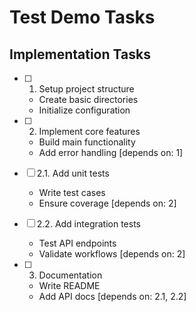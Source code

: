 # Test Demo Tasks

## Implementation Tasks

- [ ] 1. Setup project structure
  - Create basic directories
  - Initialize configuration

- [ ] 2. Implement core features
  - Build main functionality
  - Add error handling
  [depends on: 1]

- [ ] 2.1. Add unit tests
  - Write test cases
  - Ensure coverage
  [depends on: 2]

- [ ] 2.2. Add integration tests
  - Test API endpoints
  - Validate workflows
  [depends on: 2]

- [ ] 3. Documentation
  - Write README
  - Add API docs
  [depends on: 2.1, 2.2]